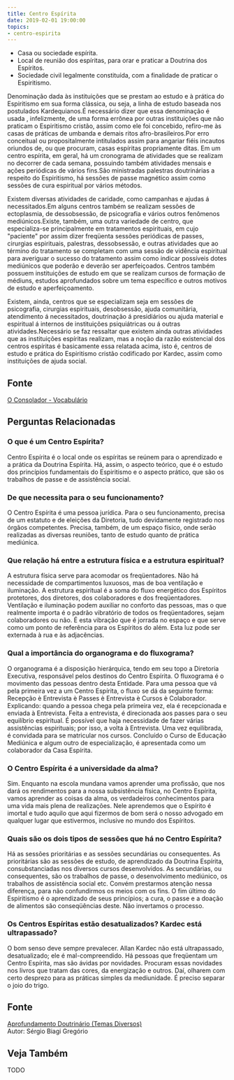 ```yaml
---
title: Centro Espírita
date: 2019-02-01 19:00:00
topics:
- centro-espirita
---
```


* Casa ou sociedade espírita. 
* Local de reunião dos espíritas, para orar e praticar a Doutrina dos Espíritos. 
* Sociedade civil legalmente constituída, com a finalidade de praticar o Espiritismo.

Denominação dada às instituições que se prestam ao estudo e à prática do
Espiritismo em sua forma clássica, ou seja, a linha de estudo baseada nos
postulados Kardequianos.É necessário dizer que essa denominação é usada ,
infelizmente, de uma forma errônea por outras instituições que não praticam o
Espiritismo cristão, assim como ele foi concebido, refiro-me às casas de
práticas de umbanda e demais ritos afro-brasileiros.Por erro conceitual ou
propositalmente intitulados assim para angariar fiéis incautos oriundos de, ou
que procuram, casas espíritas propriamente ditas. Em um centro espírita, em
geral, há um cronograma de atividades que se realizam no decorrer de cada
semana, possuindo também atividades mensais e ações periódicas de vários
fins.São ministradas palestras doutrinárias a respeito do Espiritismo, há
sessões de passe magnético assim como sessões de cura espiritual por vários
métodos. 

Existem diversas atividades de caridade, como campanhas e ajudas á
necessitados.Em alguns centros também se realizam sessões de ectoplasmia, de
dessobsessão, de psicografia e vários outros fenômenos mediúnicos.Existe,
também, uma outra variedade de centro, que especializa-se principalmente em
tratamentos espirituais, em cujo "paciente" por assim dizer freqüenta sessões
periódicas de passes, cirurgias espirituais, palestras, dessobsessão, e outras
atividades que ao término do tratamento se completam com uma sessão de vidência
espiritual para averiguar o sucesso do tratamento assim como indicar possíveis
dotes mediúnicos que poderão e deverão ser aperfeiçoados. Centros também
possuem instituições de estudo em que se realizam cursos de formação de
médiuns, estudos aprofundados sobre um tema específico e outros motivos de
estudo e aperfeiçoamento.

Existem, ainda, centros que se especializam seja em sessões de psicografia,
cirurgias espirituais, desobsessão, ajuda comunitária, atendimento á
necessitados, doutrinação á presidiários ou ajuda material e espiritual á
internos de instituições psiquiátricas ou á outras atividades.Necessário se faz
ressaltar que existem ainda outras atividades que as instituições espíritas
realizam, mas a noção da razão existencial dos centros espíritas é basicamente
essa relatada acima, isto é, centros de estudo e prática do Espiritismo cristão
codificado por Kardec, assim como instituições de ajuda social. 

## Fonte
[O Consolador - Vocabulário](http://www.oconsolador.com.br/linkfixo/vocabulario/principal.html)


## Perguntas Relacionadas

### O que é um Centro Espírita?
Centro Espírita é o local onde os espíritas se reúnem para o aprendizado
e a prática da Doutrina Espírita. Há, assim, o aspecto teórico, que é o
estudo dos princípios fundamentais do Espiritismo e o aspecto prático,
que são os trabalhos de passe e de assistência social.

### De que necessita para o seu funcionamento?
O Centro Espírita é uma pessoa jurídica. Para o seu funcionamento,
precisa de um estatuto e de eleições da Diretoria, tudo devidamente
registrado nos órgãos competentes. Precisa, também, de um espaço físico,
onde serão realizadas as diversas reuniões, tanto de estudo quanto de
prática mediúnica.

### Que relação há entre a estrutura física e a estrutura espiritual?
A estrutura física serve para acomodar os freqüentadores. Não há
necessidade de compartimentos luxuosos, mas de boa ventilação e
iluminação. A estrutura espiritual é a soma do fluxo energético dos
Espíritos protetores, dos diretores, dos colaboradores e dos
freqüentadores. Ventilação e iluminação podem auxiliar no conforto das
pessoas, mas o que realmente importa é o padrão vibratório de todos os
freqüentadores, sejam colaboradores ou não. É esta vibração que é
jorrada no espaço e que serve como um ponto de referência para os
Espíritos do além. Esta luz pode ser externada à rua e às adjacências.

### Qual a importância do organograma e do fluxograma?
O organograma é a disposição hierárquica, tendo em seu topo a Diretoria
Executiva, responsável pelos destinos do Centro Espírita. O fluxograma é
o movimento das pessoas dentro desta Entidade. Para uma pessoa que vá
pela primeira vez a um Centro Espírita, o fluxo se dá da seguinte forma:
Recepção è Entrevista è Passes è Entrevista è Cursos è Colaborador.
Explicando: quando a pessoa chega pela primeira vez, ela é recepcionada
e enviada à Entrevista. Feita a entrevista, é direcionada aos passes
para o seu equilíbrio espiritual. É possível que haja necessidade de
fazer várias assistências espirituais; por isso, a volta à Entrevista.
Uma vez equilibrada, é convidada para se matricular nos cursos.
Concluído o Curso de Educação Mediúnica e algum outro de especialização,
é apresentada como um colaborador da Casa Espírita.

### O Centro Espírita é a universidade da alma?
Sim. Enquanto na escola mundana vamos aprender uma profissão, que nos
dará os rendimentos para a nossa subsistência física, no Centro
Espírita, vamos aprender as coisas da alma, os verdadeiros conhecimentos
para uma vida mais plena de realizações. Nele aprendemos que o Espírito
é imortal e tudo aquilo que aqui fizermos de bom será o nosso advogado
em qualquer lugar que estivermos, inclusive no mundo dos Espíritos.

### Quais são os dois tipos de sessões que há no Centro Espírita?
Há as sessões prioritárias e as sessões secundárias ou
consequentes. As prioritárias são as sessões de estudo, de
aprendizado da Doutrina Espírita, consubstanciadas nos diversos cursos
desenvolvidos. As secundárias, ou consequentes, são os trabalhos de
passe, o desenvolvimento mediúnico, os trabalhos de assistência social
etc. Convém prestarmos atenção nessa diferença, para não confundirmos os
meios com os fins. O fim último do Espiritismo é o aprendizado de seus
princípios; a cura, o passe e a doação de alimentos são conseqüências
deste. Não invertamos o processo.

### Os Centros Espíritas estão desatualizados? Kardec está ultrapassado?
O bom senso deve sempre prevalecer. Allan Kardec não está ultrapassado,
desatualizado; ele é mal-compreendido. Há pessoas que freqüentam um
Centro Espírita, mas são ávidas por novidades. Procuram essas novidades
nos livros que tratam das cores, da energização e outros. Daí, olharem
com certo desprezo para as práticas simples da mediunidade. É preciso
separar o joio do trigo.


## Fonte
[Aprofundamento Doutrinário (Temas Diversos)](https://sites.google.com/view/aprofundamentodoutrinario/centro-espírita)  
Autor: Sérgio Biagi Gregório

## Veja Também
TODO

